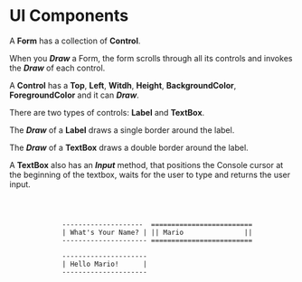 ﻿# UI Components

A **Form** has a collection of **Control**.

When you ***Draw*** a Form, the form scrolls through all its controls and invokes the ***Draw*** of each control.

A **Control** has a **Top**, **Left**, **Witdh**, **Height**, **BackgroundColor**, **ForegroundColor** and it can ***Draw***.

There are two types of controls: **Label** and **TextBox**.

The ***Draw*** of a **Label** draws a single border around the label.

The ***Draw*** of a **TextBox** draws a double border around the label.

A **TextBox** also has an ***Input*** method, that positions the Console cursor at the beginning of the textbox, waits for the user to type and returns the user input.

```

            
            
             --------------------  =========================
             | What's Your Name? | || Mario               ||
             --------------------- =========================
            
             ---------------------
             | Hello Mario!      |
             ---------------------
            
```